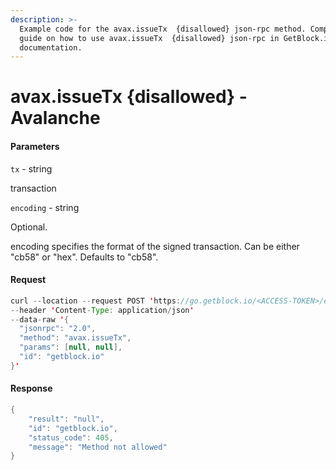 ```yaml
---
description: >-
  Example code for the avax.issueTx  {disallowed} json-rpc method. Сomplete
  guide on how to use avax.issueTx  {disallowed} json-rpc in GetBlock.io Web3
  documentation.
---
```


# avax.issueTx {disallowed} - Avalanche

#### Parameters

`tx` - string

transaction

`encoding` - string

Optional.

encoding specifies the format of the signed transaction. Can be either "cb58" or "hex". Defaults to "cb58".

#### Request

```java
curl --location --request POST 'https://go.getblock.io/<ACCESS-TOKEN>/ext/bc/C/rpc' \
--header 'Content-Type: application/json' 
--data-raw '{
  "jsonrpc": "2.0",
  "method": "avax.issueTx",
  "params": [null, null],
  "id": "getblock.io"
}'
```

#### Response

```java
{
    "result": "null",
    "id": "getblock.io",
    "status_code": 405,
    "message": "Method not allowed"
}
```
